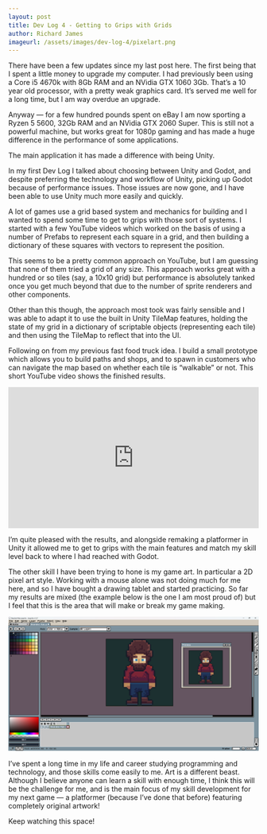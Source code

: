 ```yaml
---
layout: post
title: Dev Log 4 - Getting to Grips with Grids
author: Richard James
imageurl: /assets/images/dev-log-4/pixelart.png
---
```


There have been a few updates since my last post here. The first being that I spent a little money to upgrade my computer. I had previously been using a Core i5 4670k with 8Gb RAM and an NVidia GTX 1060 3Gb. That’s a 10 year old processor, with a pretty weak graphics card. It’s served me well for a long time, but I am way overdue an upgrade.

Anyway — for a few hundred pounds spent on eBay I am now sporting a Ryzen 5 5600, 32Gb RAM and an NVidia GTX 2060 Super. This is still not a powerful machine, but works great for 1080p gaming and has made a huge difference in the performance of some applications.

The main application it has made a difference with being Unity.

In my first Dev Log I talked about choosing between Unity and Godot, and despite preferring the technology and workflow of Unity, picking up Godot because of performance issues. Those issues are now gone, and I have been able to use Unity much more easily and quickly.

A lot of games use a grid based system and mechanics for building and I wanted to spend some time to get to grips with those sort of systems. I started with a few YouTube videos which worked on the basis of using a number of Prefabs to represent each square in a grid, and then building a dictionary of these squares with vectors to represent the position.

This seems to be a pretty common approach on YouTube, but I am guessing that none of them tried a grid of any size. This approach works great with a hundred or so tiles (say, a 10x10 grid) but performance is absolutely tanked once you get much beyond that due to the number of sprite renderers and other components.

Other than this though, the approach most took was fairly sensible and I was able to adapt it to use the built in Unity TileMap features, holding the state of my grid in a dictionary of scriptable objects (representing each tile) and then using the TileMap to reflect that into the UI.

Following on from my previous fast food truck idea. I build a small prototype which allows you to build paths and shops, and to spawn in customers who can navigate the map based on whether each tile is “walkable” or not. This short YouTube video shows the finished results.

<style>.embed-container { position: relative; padding-bottom: 56.25%; height: 0; overflow: hidden; max-width: 100%; } .embed-container iframe, .embed-container object, .embed-container embed { position: absolute; top: 0; left: 0; width: 100%; height: 100%; }</style><div class='embed-container mb-3'><iframe src='https://www.youtube.com/embed//a_ex1MhpIns' frameborder='0' allowfullscreen></iframe></div>

I’m quite pleased with the results, and alongside remaking a platformer in Unity it allowed me to get to grips with the main features and match my skill level back to where I had reached with Godot.

The other skill I have been trying to hone is my game art. In particular a 2D pixel art style. Working with a mouse alone was not doing much for me here, and so I have bought a drawing tablet and started practicing. So far my results are mixed (the example below is the one I am most proud of) but I feel that this is the area that will make or break my game making.

<img src="/assets/images/dev-log-4/pixelart.png" class="img-fluid rounded mx-auto d-block px-5" />

I’ve spent a long time in my life and career studying programming and technology, and those skills come easily to me. Art is a different beast. Although I believe anyone can learn a skill with enough time, I think this will be the challenge for me, and is the main focus of my skill development for my next game — a platformer (because I’ve done that before) featuring completely original artwork!

Keep watching this space!

